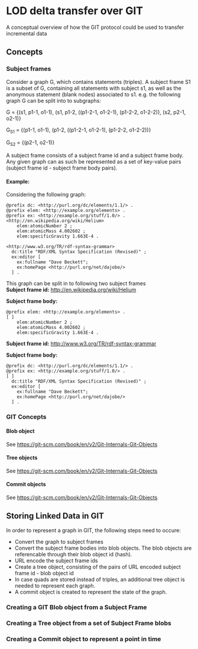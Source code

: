 # LOD delta transfer over GIT 
A conceptual overview of how the GIT protocol could be used to transfer incremental data

## Concepts
### Subject frames
Consider a graph G, which contains statements (triples). A subject frame S1 is a subset of G, containing all statements with subject s1, as well as the anonymous statement (blank nodes) associated to s1.
e.g. the following graph G can be split into to subgraphs:

G = {(s1, p1-1, o1-1), (s1, p1-2, ((p1-2-1, o1-2-1), (p1-2-2, o1-2-2)), (s2, p2-1, o2-1)}

G<sub>S1</sub> = {(p1-1, o1-1), (p1-2, ((p1-2-1, o1-2-1), (p1-2-2, o1-2-2))}

G<sub>S2</sub> = {(p2-1, o2-1)}

A subject frame consists of a subject frame id and a subject frame body. Any given graph can as such be represented as a set of key-value pairs (subject frame id - subject frame body pairs).
#### Example:
Considering the following graph:
```Turtle
@prefix dc: <http://purl.org/dc/elements/1.1/> .
@prefix elem: <http://example.org/elements> .
@prefix ex: <http://example.org/stuff/1.0/> .
<http://en.wikipedia.org/wiki/Helium>                                                                                  
    elem:atomicNumber 2 ;
    elem:atomicMass 4.002602 ;
    elem:specificGravity 1.663E-4 .

<http://www.w3.org/TR/rdf-syntax-grammar>
  dc:title "RDF/XML Syntax Specification (Revised)" ;
  ex:editor [
    ex:fullname "Dave Beckett";
    ex:homePage <http://purl.org/net/dajobe/>
  ] .
```  
This graph can be split in to following two subject frames  
**Subject frame id:** http://en.wikipedia.org/wiki/Helium

**Subject frame body:**
```Turtle
@prefix elem: <http://example.org/elements> .
[ ]
    elem:atomicNumber 2 ;
    elem:atomicMass 4.002602 ;
    elem:specificGravity 1.663E-4 .                                                                      
```
**Subject frame id:** http://www.w3.org/TR/rdf-syntax-grammar

**Subject frame body:**
```Turtle
@prefix dc: <http://purl.org/dc/elements/1.1/> .
@prefix ex: <http://example.org/stuff/1.0/> .
[ ]
  dc:title "RDF/XML Syntax Specification (Revised)" ;
  ex:editor [
    ex:fullname "Dave Beckett";
    ex:homePage <http://purl.org/net/dajobe/>
  ] .
```

### GIT Concepts
#### Blob object
See https://git-scm.com/book/en/v2/Git-Internals-Git-Objects
#### Tree objects
See https://git-scm.com/book/en/v2/Git-Internals-Git-Objects
#### Commit objects
See https://git-scm.com/book/en/v2/Git-Internals-Git-Objects

## Storing Linked Data in GIT
In order to represent a graph in GIT, the following steps need to occure:
- Convert the graph to subject frames
- Convert the subject frame bodies into blob objects. The blob objects are referencable through their blob object id (hash).
- URL encode the subject frame ids
- Create a tree object, consisting of the pairs of URL encoded subject frame id - blob object id
- In case quads are stored instead of triples, an additional tree object is needed to represent each graph.
- A commit object is created to represent the state of the graph.

### Creating a GIT Blob object from a Subject Frame

### Creating a Tree object from a set of Subject Frame blobs

### Creating a Commit object to represent a point in time
